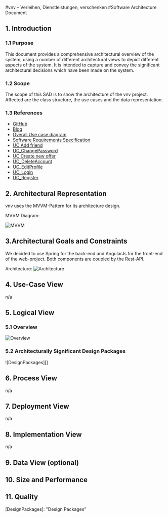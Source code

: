 #vnv – Verleihen, Dienstleistungen, verschenken
#Software Architecture Document


## 1. Introduction 
### 1.1 Purpose
This document provides a comprehensive architectural overview of the system, 
using a number of different architectural views to depict different aspects of the system. 
It is intended to capture and convey the significant architectural decisions which have been made on the system.

### 1.2 Scope
The scope of this SAD is to show the architecture of the vnv project. Affected are the class structure, the use cases and the data representation.

### 1.3 References
- [GitHub](https://github.com/WMerk/VnVProject)
- [Blog](https://vnvproject.wordpress.com/)
- [Overall Use case diagram](https://github.com/WMerk/VnVProject/blob/master/doc/use%20cases/SRS.png)
- [Software Requirements Specification](SRS.MD)
- [UC Add friend](UC_AddFriend.MD)
- [UC_ChangePassword](UC_ChangePassword.MD)
- [UC Create new offer](UC_CreateNewOffer.MD)
- [UC_DeleteAccount](UC_DeleteAccount.MD)
- [UC_EditProfile](UC_EditProfile.MD)
- [UC_Login](UC_Login.MD)
- [UC_Register](UC_Register.MD)

## 2. Architectural Representation
vnv uses the MVVM-Pattern for its architecture design.

MVVM Diagram: 

![MVVM][]

## 3.Architectural Goals and Constraints 
We decided to use Spring for the back-end and AngularJs for the front-end of the web-project. 
Both components are coupled by the Rest-API. 

Architecture: 
![Architecture][]


## 4. Use-Case View 
n/a

## 5. Logical View
### 5.1 Overview

![Overview][]

### 5.2	Architecturally Significant Design Packages
![DesignPackages][]

## 6. Process View
n/a

## 7. Deployment View
n/a
## 8. Implementation View
n/a

## 9. Data View (optional)

## 10. Size and Performance

## 11. Quality


<!-- picture links -->
[MVVM]: https://raw.githubusercontent.com/WMerk/VnVProject/master/doc/RUP/mvvm.png "MVVM Diagram"
[Architecture]: https://raw.githubusercontent.com/WMerk/VnVProject/master/doc/RUP/ArchitectureDiagramm.png "Architecture"
[Overview]:  https://raw.githubusercontent.com/WMerk/VnVProject/master/doc/UML/classdiagram_dep_marked.png "Class Overview"
[DesignPackages]:  "Design Packages"
